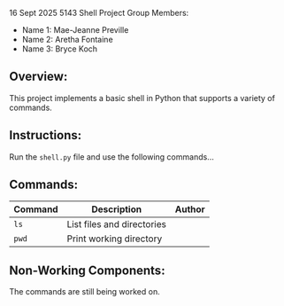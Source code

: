 16 Sept 2025
5143 Shell Project
Group Members:
- Name 1: Mae-Jeanne Preville
- Name 2: Aretha Fontaine 
- Name 3: Bryce Koch

## Overview:
This project implements a basic shell in Python that supports a variety of commands.

## Instructions:
Run the `shell.py` file and use the following commands...

## Commands:
| Command  | Description                  | Author   |
|----------|------------------------------|----------|
| `ls`     | List files and directories    |  |
| `pwd`    | Print working directory       |  |

## Non-Working Components:
The commands are still being worked on. 
